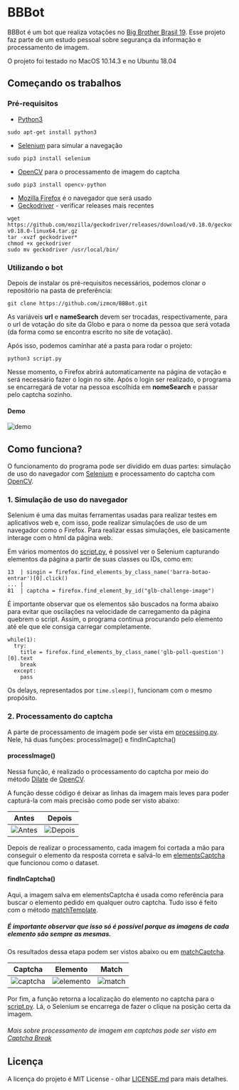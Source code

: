 # BBBot

BBBot é um bot que realiza votações no [Big Brother Brasil 19](https://gshow.globo.com/realities/bbb/). Esse projeto faz parte de um estudo pessoal sobre segurança da informação e processamento de imagem.

O projeto foi testado no MacOS 10.14.3 e no Ubuntu 18.04

## Começando os trabalhos

### Pré-requisitos

* [Python3](https://www.python.org/)   
```
sudo apt-get install python3
```
* [Selenium](https://www.seleniumhq.org/) para simular a navegação 
```
sudo pip3 install selenium
```
* [OpenCV](https://opencv.org/) para o processamento de imagem do captcha
```
sudo pip3 install opencv-python
```
* [Mozilla Firefox](https://www.mozilla.org/pt-BR/firefox/new/) é o navegador que será usado
* [Geckodriver](https://github.com/mozilla/geckodriver/releases) - verificar releases mais recentes
```
wget https://github.com/mozilla/geckodriver/releases/download/v0.18.0/geckodriver-v0.18.0-linux64.tar.gz
tar -xvzf geckodriver*
chmod +x geckodriver
sudo mv geckodriver /usr/local/bin/
```

### Utilizando o bot
Depois de instalar os pré-requisitos necessários, podemos clonar o repositório na pasta de preferência:

```
git clone https://github.com/izmcm/BBBot.git
```
As variáveis **url** e **nameSearch** devem ser trocadas, respectivamente, para o url de votação do site da Globo e para o nome da pessoa que será votada (da forma como se encontra escrito no site de votação).

Após isso, podemos caminhar até a pasta para rodar o projeto:
```
python3 script.py
```

Nesse momento, o Firefox abrirá automaticamente na página de votação e será necessário fazer o login no site. Após o login ser realizado, o programa se encarregará de votar na pessoa escolhida em **nomeSearch** e passar pelo captcha sozinho.

#### Demo
![demo](demo.gif)

## Como funciona?

O funcionamento do programa pode ser dividido em duas partes: simulação de uso do navegador com [Selenium](https://www.seleniumhq.org/) e processamento do captcha com [OpenCV](https://opencv.org/).

### 1. Simulação de uso do navegador
Selenium é uma das muitas ferramentas usadas para realizar testes em aplicativos web e, com isso, pode realizar simulações de uso de um navegador como o Firefox. Para realizar essas simulações, ele basicamente interage com o html da página web.

Em vários momentos do [script.py](script.py), é possivel ver o Selenium capturando elementos da página a partir de suas classes ou IDs, como em:

```
13  | singin = firefox.find_elements_by_class_name('barra-botao-entrar')[0].click()
... | 
81  | captcha = firefox.find_element_by_id("glb-challenge-image")
```

É importante observar que os elementos são buscados na forma abaixo para evitar que oscilações na velocidade de carregamento da página quebrem o script. Assim, o programa continua procurando pelo elemento até ele que ele consiga carregar completamente.
```
while(1):
  try:
    title = firefox.find_elements_by_class_name('glb-poll-question')[0].text
    break
  except:
    pass
```

Os delays, representados por `time.sleep()`, funcionam com o mesmo propósito.

### 2. Processamento do captcha
A parte de processamento de imagem pode ser vista em [processing.py](processing.py). Nele, há duas funções: processImage() e findInCaptcha()

#### processImage()
Nessa função, é realizado o processamento do captcha por meio do método [Dilate](https://docs.opencv.org/2.4/doc/tutorials/imgproc/erosion_dilatation/erosion_dilatation.html) de [OpenCV](https://opencv.org/). 

A função desse código é deixar as linhas da imagem mais leves para poder capturá-la com mais precisão como pode ser visto abaixo:

Antes                        |  Depois
:---------------------------:|:---------------------------:
![Antes](BBB19/captchas/avião.png) |  ![Depois](BBB19/processedCaptchas/avião.png)

Depois de realizar o processamento, cada imagem foi cortada a mão para conseguir o elemento da resposta correta e salvá-lo em [elementsCaptcha](elementsCaptcha) que funcionou como o dataset.

#### findInCaptcha()
Aqui, a imagem salva em elementsCaptcha é usada como referência para buscar o elemento pedido em qualquer outro captcha. Tudo isso é feito com o método [matchTemplate](https://docs.opencv.org/2.4.13.7/doc/tutorials/imgproc/histograms/template_matching/template_matching.html). 

##### É importante observar que isso só é possível porque as imagens de cada elemento são sempre as mesmas.

Os resultados dessa etapa podem ser vistos abaixo ou em [matchCaptcha](matchCaptcha).

Captcha                                 |  Elemento                               |  Match
:--------------------------------------:|:---------------------------------------:|:--------------------------------:
![captcha](BBB19/processedCaptchas/avião.png) |  ![elemento](BBB19/elementsCaptcha/avião.png) | ![match](BBB19/matchCaptcha/avião.png)

Por fim, a função retorna a localização do elemento no captcha para o [script.py](script.py). Lá, o Selenium se encarrega de fazer o clique na posição certa da imagem.

###### Mais sobre processamento de imagem em captchas pode ser visto em [Captcha Break](https://github.com/izmcm/captcha-break)

## Licença

A licença do projeto é MIT License - olhar [LICENSE.md](LICENSE.md) para mais detalhes.

